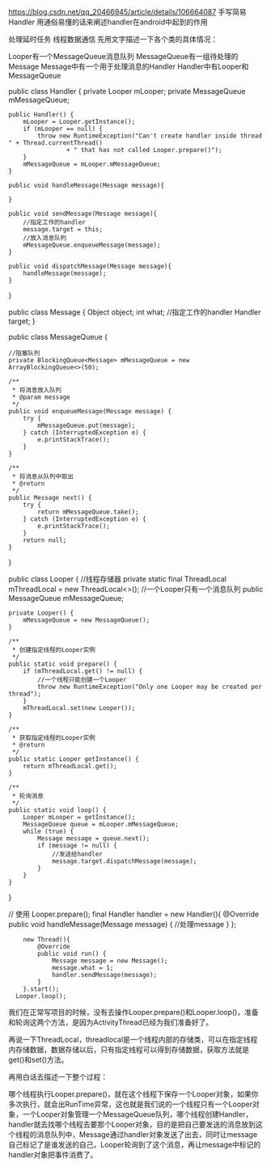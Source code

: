 https://blog.csdn.net/qq_20466945/article/details/106664087 手写简易Handler
用通俗易懂的话来阐述handler在android中起到的作用

处理延时任务
线程数据通信
先用文字描述一下各个类的具体情况：

Looper有一个MessageQueue消息队列
MessageQueue有一组待处理的Message
Message中有一个用于处理消息的Handler
Handler中有Looper和MessageQueue

public class Handler {
    private Looper mLooper;
    private MessageQueue mMessageQueue;

    public Handler() {
        mLooper = Looper.getInstance();
        if (mLooper == null) {
            throw new RuntimeException("Can't create handler inside thread " + Thread.currentThread()
                    + " that has not called Looper.prepare()");
        }
        mMessageQueue = mLooper.mMessageQueue;
    }

    public void handleMessage(Message message){

    }

    public void sendMessage(Message message){
        //指定工作的handler
        message.target = this;
        //放入消息队列
        mMessageQueue.enqueueMessage(message);
    }

    public void dispatchMessage(Message message){
        handleMessage(message);
    }
}

public class Message {
    Object object;
    int what;
    //指定工作的handler
    Handler target;
}

public class MessageQueue {

    //阻塞队列
    private BlockingQueue<Message> mMessageQueue = new ArrayBlockingQueue<>(50);

    /**
     * 将消息放入队列
     * @param message
     */
    public void enqueueMessage(Message message) {
        try {
            mMessageQueue.put(message);
        } catch (InterruptedException e) {
            e.printStackTrace();
        }
    }

    /**
     * 将消息从队列中取出
     * @return
     */
    public Message next() {
        try {
            return mMessageQueue.take();
        } catch (InterruptedException e) {
            e.printStackTrace();
        }
        return null;
    }
}

public class Looper {
    //线程存储器
    private static final ThreadLocal<Looper> mThreadLocal = new ThreadLocal<>();
    //一个Looper只有一个消息队列
    public MessageQueue mMessageQueue;

    private Looper() {
        mMessageQueue = new MessageQueue();
    }

    /**
     * 创建指定线程的Looper实例
     */
    public static void prepare() {
        if (mThreadLocal.get() != null) {
            //一个线程只能创建一个Looper
            throw new RuntimeException("Only one Looper may be created per thread");
        }
        mThreadLocal.set(new Looper());
    }

    /**
     * 获取指定线程的Looper实例
     * @return
     */
    public static Looper getInstance() {
        return mThreadLocal.get();
    }

    /**
     * 轮询消息
     */
    public static void loop() {
        Looper mLooper = getInstance();
        MessageQueue queue = mLooper.mMessageQueue;
        while (true) {
            Message message = queue.next();
            if (message != null) {
                //发送给handler
                message.target.dispatchMessage(message);
            }
        }
    }
}

// 使用
 	Looper.prepare();
        final Handler handler = new Handler(){
            @Override
            public void handleMessage(Message message) {
                //处理message
            }
        };

        new Thread(){
            @Override
            public void run() {
                Message message = new Message();
                message.what = 1;
                handler.sendMessage(message);
            }
        }.start();
      Looper.loop();

我们在正常写项目的时候，没有去操作Looper.prepare()和Looper.loop()，准备和轮询这两个方法，是因为ActivityThread已经为我们准备好了。

再说一下ThreadLocal，threadlocal是一个线程内部的存储类，可以在指定线程内存储数据，数据存储以后，只有指定线程可以得到存储数据，获取方法就是get()和set()方法。

再用白话去描述一下整个过程：

哪个线程执行Looper.prepare()，就在这个线程下保存一个Looper对象，如果你多次执行，就会出RunTime异常，这也就是我们说的一个线程只有一个Looper对象，一个Looper对象管理一个MessageQueue队列，哪个线程创建Handler，handler就去找哪个线程去要那个Looper对象，目的是把自己要发送的消息放到这个线程的消息队列中，Message通过handler对象发送了出去，同时让message自己标记了是谁发送的自己，Looper轮询到了这个消息，再让message中标记的handler对象把事件消费了。